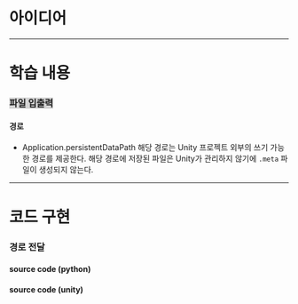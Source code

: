 # 아이디어

---

# 학습 내용

### <span style="background:lightgray">파일 입출력</span>

#### 경로
- Application.persistentDataPath
	해당 경로는 Unity 프로젝트 외부의 쓰기 가능한 경로를 제공한다.
	해당 경로에 저장된 파일은 Unity가 관리하지 않기에 `.meta` 파일이 생성되지 않는다.


---

# 코드 구현

### 경로 전달

#### source code (python)

#### source code (unity)



